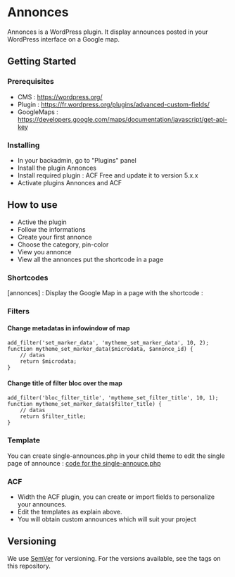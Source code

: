 # Annonces

Annonces is a WordPress plugin. It display announces posted in your WordPress interface on a Google map.

## Getting Started
### Prerequisites
- CMS : https://wordpress.org/
- Plugin : https://fr.wordpress.org/plugins/advanced-custom-fields/
- GoogleMaps : https://developers.google.com/maps/documentation/javascript/get-api-key

### Installing
- In your backadmin, go to "Plugins" panel
- Install the plugin Annonces
- Install required plugin : ACF Free and update it to version 5.x.x
- Activate plugins Annonces and ACF

## How to use
- Active the plugin
- Follow the informations
- Create your first annonce
- Choose the category, pin-color
- View you annonce
- View all the annonces put the shortcode in a page

### Shortcodes
[annonces] : Display the Google Map in a page with the shortcode :

### Filters
#### Change metadatas in infowindow of map
```
add_filter('set_marker_data', 'mytheme_set_marker_data', 10, 2);
function mytheme_set_marker_data($microdata, $annonce_id) {
    // datas
    return $microdata;
}
```
#### Change title of filter bloc over the map
```
add_filter('bloc_filter_title', 'mytheme_set_filter_title', 10, 1);
function mytheme_set_marker_data($filter_title) {
    // datas
    return $filter_title;
}
```
### Template
You can create single-announces.php in your child theme to edit the single page of announce : [code for the single-annouce.php](https://github.com/Eoxia/annonces/blob/master/modules/annonce/view/single-announce.php)

### ACF
- Width the ACF plugin, you can create or import fields to personalize your announces.
- Edit the templates as explain above.
- You will obtain custom announces which will suit your project

## Versioning
We use [SemVer](https://semver.org/) for versioning. For the versions available, see the tags on this repository.
